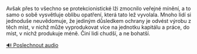 
Avšak přes to všechno se protekcionistické lži zmocnilo veřejné mínění, a to samo o sobě vysvětluje oblibu opatření, která tato lež vyvolala. Mnoho lidí si jednoduše neuvědomuje, že jediným důsledkem ochrany je odvést výrobu z těch míst, v nichž může vyprodukovat více na jednotku kapitálu a práce, do míst, v nichž produkuje méně. Činí lidi chudší, a ne bohatší.

[🔊 Poslechnout audio](/data/7-paragraphs/audio/chapter_62/para_003-Avak-pes-to-vechno-se-protekcionistick-li-zmo.mp3)

